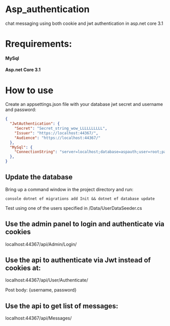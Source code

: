 # Asp_authentication
chat messaging using both cookie and jwt authentication in asp.net core 3.1

# Rrequirements:
#### MySql
#### Asp.net Core 3.1

# How to use
Create an appsettings.json file with your database jwt secret and username and password:
```json
{
  "JwtAuthentication": {
    "Secret": "Secret_string_wow_LLLLLLLLLL",
    "Issuer": "https://localhost:44367/",
    "Audience": "https://localhost:44367/"
  },
  "MySql": {
    "ConnectionString": "server=localhost;database=aspauth;user=root;password=super_secure_Password2@2"
  },
}
```
Update the database
------------------------------------------------------------------------------------------
Bring up a command window in the project directory and run:

```console dotnet ef migrations add Init && dotnet ef database update ```

Test using one of the users specified in /Data/UserDataSeeder.cs

Use the admin panel to login and authenticate via cookies
------------------------------------------------------------------------------------------
localhost:44367/api/Admin/Login/ 

Use the api to authenticate via Jwt instead of cookies at:
------------------------------------------------------------------------------------------
localhost:44367/api/User/Authenticate/ 

Post body: {username, password}

Use the api to get list of messages:
------------------------------------------------------------------------------------------
localhost:44367/api/Messages/
